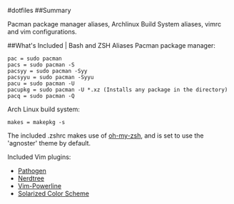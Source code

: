 #dotfiles
##Summary

Pacman package manager aliases, Archlinux Build System aliases, vimrc and vim configurations.

##What's Included | Bash and ZSH Aliases
Pacman package manager:

	pac = sudo pacman
	pacs = sudo pacman -S
	pacsyy = sudo pacman -Syy
	pacsyyu = sudo pacman -Syyu
	pacu = sudo pacman -U
	pacupkg = sudo pacman -U *.xz (Installs any package in the directory)
	pacq = sudo pacman -Q
	
Arch Linux build system:

	makes = makepkg -s
	
The included .zshrc makes use of [oh-my-zsh](https://github.com/robbyrussell/oh-my-zsh), and is set to use the 'agnoster' theme by default.

Included Vim plugins:
* [Pathogen](https://github.com/tpope/vim-pathogen)
* [Nerdtree](https://github.com/scrooloose/nerdtree)
* [Vim-Powerline](https://github.com/Lokaltog/vim-powerline)
* [Solarized Color Scheme](https://github.com/altercation/vim-colors-solarized)